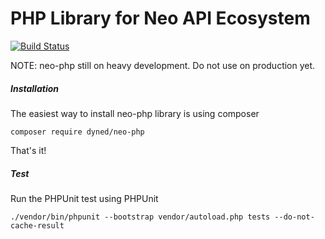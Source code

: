 # PHP Library for Neo API Ecosystem 
[![Build Status](https://travis-ci.org/jsilalahi/neo-php.svg?branch=master)](https://travis-ci.org/jsilalahi/neo-php)

NOTE: neo-php still on heavy development. Do not use on production yet.

##### Installation

The easiest way to install neo-php library is using composer
```
composer require dyned/neo-php
```
That's it!


##### Test
Run the PHPUnit test using PHPUnit
```
./vendor/bin/phpunit --bootstrap vendor/autoload.php tests --do-not-cache-result
```